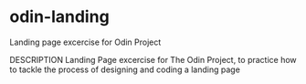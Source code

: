# odin-landing
Landing page excercise for Odin Project

DESCRIPTION
Landing Page excercise for The Odin Project, to practice how to tackle the process of designing and coding a landing page
